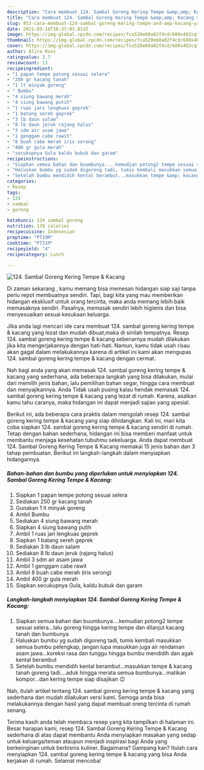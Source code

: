 ```yaml
---
description: "Cara membuat 124. Sambal Goreng Kering Tempe &amp;amp; Kacang yang nikmat Untuk Jualan"
title: "Cara membuat 124. Sambal Goreng Kering Tempe &amp;amp; Kacang yang nikmat Untuk Jualan"
slug: 853-cara-membuat-124-sambal-goreng-kering-tempe-and-amp-kacang-yang-nikmat-untuk-jualan
date: 2021-03-16T10:37:03.813Z
image: https://img-global.cpcdn.com/recipes/fca520e60a02f4cd/680x482cq70/124-sambal-goreng-kering-tempe-kacang-foto-resep-utama.jpg
thumbnail: https://img-global.cpcdn.com/recipes/fca520e60a02f4cd/680x482cq70/124-sambal-goreng-kering-tempe-kacang-foto-resep-utama.jpg
cover: https://img-global.cpcdn.com/recipes/fca520e60a02f4cd/680x482cq70/124-sambal-goreng-kering-tempe-kacang-foto-resep-utama.jpg
author: Alice Ross
ratingvalue: 3.7
reviewcount: 13
recipeingredient:
- "1 papan tempe potong sesuai selera"
- "250 gr kacang tanah"
- "1 lt minyak goreng"
- " Bumbu"
- "4 siung bawang merah"
- "4 siung bawang putih"
- "1 ruas jari lengkuas geprek"
- "1 batang sereh geprek"
- "3 lb daun salam"
- "8 lb daun jeruk rajang halus"
- "3 sdm air asam jawa"
- "1 genggam cabe rawit"
- "8 buah cabe merah iris serong"
- "400 gr gula merah"
- "secukupnya Gula kaldu bubuk dan garam"
recipeinstructions:
- "Siapkan semua bahan dan buumbunya....kemudian potong2 tempe sesuai selera...lalu goreng hingga kering tempe dan dilanjut kacang tanah dan bumbunya"
- "Haluskan bumbu yg sudah digoreng tadi, tumis kembali masukkan semua bumbu pelengkap, jangan lupa masukkan juga air rendaman asam jawa...koreksi rasa dan tunggu hingga bumbu mendidih dan agak kental berambut"
- "Setelah bumbu mendidih kental berambut...masukkan tempe &amp; kacang tanah goreng tadi....aduk hingga merata semua bumbunya...matikan kompor...dan kering tempe siap disajikan 😉"
categories:
- Resep
tags:
- 124
- sambal
- goreng

katakunci: 124 sambal goreng 
nutrition: 178 calories
recipecuisine: Indonesian
preptime: "PT19M"
cooktime: "PT31M"
recipeyield: "4"
recipecategory: Lunch

---
```



![124. Sambal Goreng Kering Tempe &amp; Kacang](https://img-global.cpcdn.com/recipes/fca520e60a02f4cd/680x482cq70/124-sambal-goreng-kering-tempe-kacang-foto-resep-utama.jpg)

Di zaman  sekarang , kamu memang bisa memesan hidangan siap saji tanpa perlu repot membuatnya sendiri. Tapi, bagi kita yang mau memberikan hidangan eksklusif untuk orang tercinta, maka anda memang lebih baik memasaknya sendiri. Pasalnya, memasak sendiri lebih higienis dan bisa menyesuaikan sesuai kesukaan keluarga.

Jika anda lagi mencari ide cara membuat 124. sambal goreng kering tempe &amp; kacang yang lezat dan mudah dibuat,maka di sinilah tempatnya. Resep 124. sambal goreng kering tempe &amp; kacang  sebenarnya mudah dilakukan jika kita mengerjakannya dengan hati-hati. Namun, kamu tidak usah risau akan gagal dalam melakukannya 
karena di artikel ini kami akan mengupas 124. sambal goreng kering tempe &amp; kacang dengan cermat.  



Nah bagi anda yang akan memasak 124. sambal goreng kering tempe &amp; kacang yang sederhana, ada beberapa langkah yang bisa dilakukan, mulai dari memilih jenis bahan, lalu pemilihan bahan segar, hingga cara membuat dan menyajikannya. Anda Tidak usah pusing kalau hendak memasak 124. sambal goreng kering tempe &amp; kacang yang lezat di rumah. Karena, asalkan kamu  tahu caranya, maka hidangan ini dapat menjadi sajian yang spesial.

Berikut ini, ada beberapa cara praktis  dalam mengolah resep 124. sambal goreng kering tempe &amp; kacang yang siap dihidangkan. Kali ini, mari kita coba siapkan 124. sambal goreng kering tempe &amp; kacang sendiri di rumah. Tetap dengan bahan sederhana, hidangan ini bisa memberi manfaat untuk membantu menjaga kesehatan tubuhmu sekeluarga. Anda dapat membuat 124. Sambal Goreng Kering Tempe &amp; Kacang memakai 15 jenis bahan dan 3 tahap pembuatan. Berikut ini langkah-langkah dalam menyiapkan hidangannya.

<!--inarticleads1-->

##### Bahan-bahan dan bumbu yang diperlukan untuk menyiapkan 124. Sambal Goreng Kering Tempe &amp; Kacang:

1. Siapkan 1 papan tempe potong sesuai selera
1. Sediakan 250 gr kacang tanah
1. Gunakan 1 lt minyak goreng
1. Ambil  Bumbu
1. Sediakan 4 siung bawang merah
1. Siapkan 4 siung bawang putih
1. Ambil 1 ruas jari lengkuas geprek
1. Siapkan 1 batang sereh geprek
1. Sediakan 3 lb daun salam
1. Sediakan 8 lb daun jeruk (rajang halus)
1. Ambil 3 sdm air asam jawa
1. Ambil 1 genggam cabe rawit
1. Ambil 8 buah cabe merah (iris serong)
1. Ambil 400 gr gula merah
1. Siapkan secukupnya Gula, kaldu bubuk dan garam




<!--inarticleads2-->

##### Langkah-langkah menyiapkan 124. Sambal Goreng Kering Tempe &amp; Kacang:

1. Siapkan semua bahan dan buumbunya....kemudian potong2 tempe sesuai selera...lalu goreng hingga kering tempe dan dilanjut kacang tanah dan bumbunya
1. Haluskan bumbu yg sudah digoreng tadi, tumis kembali masukkan semua bumbu pelengkap, jangan lupa masukkan juga air rendaman asam jawa...koreksi rasa dan tunggu hingga bumbu mendidih dan agak kental berambut
1. Setelah bumbu mendidih kental berambut...masukkan tempe &amp; kacang tanah goreng tadi....aduk hingga merata semua bumbunya...matikan kompor...dan kering tempe siap disajikan 😉




Nah, itulah artikel tentang  124. sambal goreng kering tempe &amp; kacang  yang sederhana dan mudah dilakukan versi kami. Semoga anda bisa melakukannya dengan hasil yang dapat membuat oreng tercinta di rumah senang. 

Terima kasih anda telah membaca resep yang kita tampilkan di halaman ini. Besar harapan kami, resep  124. Sambal Goreng Kering Tempe &amp; Kacang sederhana di atas dapat membantu Anda menyiapkan masakan yang sedap untuk keluarga/teman ataupun menjadi inspirasi bagi Anda yang berkeinginan untuk berbisnis kuliner. Bagaimana? Gampang kan? Itulah cara menyiapkan 124. sambal goreng kering tempe &amp; kacang yang bisa Anda kerjakan di rumah. Selamat mencoba!

